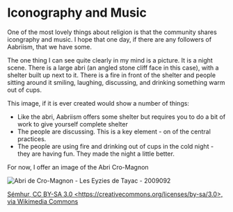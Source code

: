 # Iconography and Music

One of the most lovely things about religion is that the community shares icongraphy and music.  I hope that one day, if there are any followers of Aabriism, that we have some.

The one thing I can see quite clearly in my mind is a picture.  It is a night scene.  There is a large abri (an angled stone cliff face in this case), with a shelter built up next to it.  There is a fire in front of the shelter and people sitting around it smiling, laughing, discussing, and drinking something warm out of cups.

This image, if it is ever created would show a number of things:  
* Like the abri, Aabriism offers some shelter but requires you to do a bit of work to give yourself complete shelter
* The people are discussing.  This is a key element - on of the central practices.
* The people are using fire and drinking out of cups in the cold night - they are having fun.  They made the night a little better.

For now, I offer an image of the Abri Cro-Magnon

![Abri de Cro-Magnon - Les Eyzies de Tayac - 2009092](https://upload.wikimedia.org/wikipedia/commons/thumb/c/c9/Abri_de_Cro-Magnon_-_Les_Eyzies_de_Tayac_-_20090925.jpg/512px-Abri_de_Cro-Magnon_-_Les_Eyzies_de_Tayac_-_20090925.jpg "Abri de Cro-Magnon - Les Eyzies de Tayac - 20090925") 

[Sémhur, CC BY-SA 3.0 &lt;https://creativecommons.org/licenses/by-sa/3.0&gt;, via Wikimedia Commons](https://commons.wikimedia.org/wiki/File:Abri_de_Cro-Magnon_-_Les_Eyzies_de_Tayac_-_20090925.jpg)

